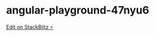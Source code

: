 # angular-playground-47nyu6

[Edit on StackBlitz ⚡️](https://stackblitz.com/edit/angular-playground-47nyu6)